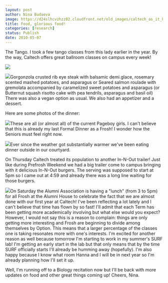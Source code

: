 ```yaml
---
layout: post
author: Nina Budaeva
image: https://d24slhcvzhzz82.cloudfront.net/old_images/caltech_as_it_happens/6a0105349b8251970b013480928acf970c.jpg
title: Food, glorious food!
categories: [research]
status: Publish
date: 2010-05-07
---
```



The Tango. I took a few tango classes from this lady earlier in the year. By the way, Caltech offers great ballroom classes on campus every week! 
 

![](https://d24slhcvzhzz82.cloudfront.net/old_images/caltech_as_it_happens/6a0105349b8251970b013480928aef970c.jpg)

![](https://d24slhcvzhzz82.cloudfront.net/old_images/caltech_as_it_happens/6a0105349b8251970b0133ed5ef480970b.jpg)Gorgonzola crusted rib eye steak with balsamic demi.glace, rosemary scented mashed potatoes, and asparagus
or
Seared salmon roulade with gremolata accompanied by caramelized sweet potatoes and asparagus (or Butternut squash risotto cake with pea tendrils, asparagus and basil oil)
There was also a vegan option as usual. We also had an appetizer and a dessert.

Here are some photos of the dinner:

![](https://d24slhcvzhzz82.cloudfront.net/old_images/caltech_as_it_happens/6a0105349b8251970b0133ed5ef83a970b.jpg)These are all (or almost all) of the current Pageboy girls. I can't believe that this is already my last Formal Dinner as a Frosh! I wonder how the Seniors must feel right now.


![](https://d24slhcvzhzz82.cloudfront.net/old_images/caltech_as_it_happens/6a0105349b8251970b013480928f85970c.jpg)Ever since the weather got substantially warmer we've been eating dinner outside in our courtyard.

On Thursday Caltech treated its population to another In-N-Out trailer! Just like during Prefrosh Weekend we had a big trailer come to campus bringing with it delicious In-N-Out burgers. The serving was supposed to start at 5pm so I came out at 4:59 and already there was a long line waiting for those burgers. 


![](https://d24slhcvzhzz82.cloudfront.net/old_images/caltech_as_it_happens/6a0105349b8251970b0133ed5ef902970b.jpg)On Saturday the Alumni Association is having a "lunch" (from 3 to 5pm) for all Frosh at the Alumni House to celebrate the fact that we are almost done with our first year at Caltech! I've been reflecting a lot lately and I can't believe that time has flown by so fast! I'll admit that each Term has been getting more academically involving but what else would you expect? However, I would not say this is a reason to complain: things are only getting more interesting and Frosh are beginning to divide among themselves by Option. This means that a larger percentage of the classes one is taking resonates more with one's interests. I'm excited for another reason as well because tomorrow I'm starting to work in my summer's SURF lab! I'm getting an early start in the lab but that only means that by the time SURF officially starts I'll already be humming away (hopefully). I'm also happy because I know what room Hanna and I will be in next year so I'm already planning how I'll set it up.

Well, I'm running off to a Biology recitation now but I'll be back with more updates on food and other great things coming up!
Cheers,
Nina.
